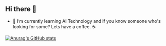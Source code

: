 ## Hi there 👋
- 🌱 I’m currently learning AI Technology and if you know someone who's looking for some? Lets have a coffee. ☕️

[![Anurag's GitHub stats](https://github-readme-stats.vercel.app/api?username=mgacrama211176)](https://github.com/anuraghazra/github-readme-stats)
<!--
**mgacrama211176/mgacrama211176** is a ✨ _special_ ✨ repository because its `README.md` (this file) appears on your GitHub profile.

Here are some ideas to get you started:

- 🔭 I’m currently working on ...

- 👯 I’m looking to collaborate on ...
- 🤔 I’m looking for help with ...
- 💬 Ask me about ...
- 📫 How to reach me: ...
- 😄 Pronouns: ...
- ⚡ Fun fact: ...
-->
